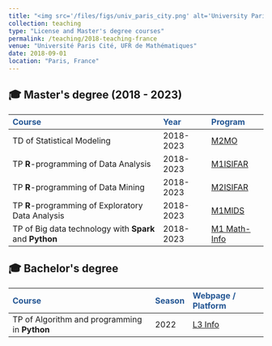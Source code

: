```yaml
---
title: "<img src='/files/figs/univ_paris_city.png' alt='University Paris Cité' style='height: 2em; vertical-align: middle;'> UFR de Mathématiques - Université Paris Cité"
collection: teaching
type: "License and Master's degree courses"
permalink: /teaching/2018-teaching-france
venue: "Université Paris Cité, UFR de Mathématiques"
date: 2018-09-01
location: "Paris, France"
---
```


## 🎓 Master's degree (2018 - 2023)

| <span style="color: #255794;">Course</span> | <span style="color: #255794;">Year</span> | <span style="color: #255794;">Program</span> |
|:--------------------------------------------|:----------------------------------------|:-------------------------------------------|
| TD of Statistical Modeling | 2018-2023 | [M2MO](https://masterfinance.math.univ-paris-diderot.fr/) |
| TP **R**-programming of Data Analysis | 2018-2023 | [M1ISIFAR](https://master.math.u-paris.fr/annee/m1-isifar/) |
| TP **R**-programming of Data Mining | 2018-2023 | [M2ISIFAR](https://master.math.u-paris.fr/annee/m2-isifar/) |
| TP **R**-programming of Exploratory Data Analysis | 2018-2023 | [M1MIDS](https://master.math.u-paris.fr/annee/m1-mi/) |
| TP of Big data technology with **Spark** and **Python** | 2018-2023 | [M1 Math-Info](https://master.math.u-paris.fr/modules/m1mi-big-data/) |


## 🎓 Bachelor's degree

| <span style="color: #255794;">Course</span> | <span style="color: #255794;">Season</span> | <span style="color: #255794;">Webpage / Platform</span> |
|:--------------------------------------------|:------------------------------------------|:------------------------------------------------------|
| TP of Algorithm and programming in **Python** | 2022 | [L3 Info](https://odf.u-paris.fr/fr/offre-de-formation/licence-XA/sciences-technologies-sante-STS/informatique-K2VO937D/licence-informatique-parcours-informatique-generale-JRKM8J1B.html) |


<!--

## 🎓 Master's degree (2018 - 2023)

- [M2MO](https://masterfinance.math.univ-paris-diderot.fr/) : TD of **Statistical Modeling**.

- [M1ISIFAR](https://master.math.u-paris.fr/annee/m1-isifar/) : TP **R**-programming of **Data Analysis**.

- [M2ISIFAR](https://master.math.u-paris.fr/annee/m2-isifar/) : TP **R**-programming of **Data Mining**.

- [M1MIDS](https://master.math.u-paris.fr/annee/m1-mi/) : TP **R**-programming of **Exploratory Data Analysis**.

- [M1 Math-Info](https://master.math.u-paris.fr/modules/m1mi-big-data/) : TP of **Big data technology** with **Spark** and **Python**.

## 🎓 License (2022)

- [L3 Info](https://odf.u-paris.fr/fr/offre-de-formation/licence-XA/sciences-technologies-sante-STS/informatique-K2VO937D/licence-informatique-parcours-informatique-generale-JRKM8J1B.html) : TP of **Algorithm and programming** in **Python**.


Courses (Khmer)
===========

- [Introduction to Machine Learning](https://hassothea.github.io/MLcourses/index.html)

- [FPB - Machine Learning Course](https://hassothea.github.io/FPB_ML_course/index.html)

-->














